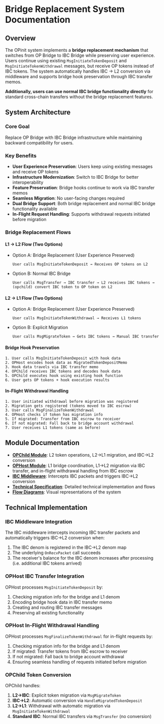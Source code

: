 # Bridge Replacement System Documentation

## Overview

The OPinit system implements a **bridge replacement mechanism** that switches from OP Bridge to IBC Bridge while preserving user experience. Users continue using existing `MsgInitiateTokenDeposit` and `MsgInitiateTokenWithdrawal` messages, but receive OP tokens instead of IBC tokens. The system automatically handles IBC → L2 conversion via middleware and supports bridge hook preservation through IBC transfer memos.

**Additionally, users can use normal IBC bridge functionality directly** for standard cross-chain transfers without the bridge replacement features.

## System Architecture

### Core Goal

Replace OP Bridge with IBC Bridge infrastructure while maintaining backward compatibility for users.

### Key Benefits

- **User Experience Preservation**: Users keep using existing messages and receive OP tokens
- **Infrastructure Modernization**: Switch to IBC Bridge for better interoperability
- **Feature Preservation**: Bridge hooks continue to work via IBC transfer memos
- **Seamless Migration**: No user-facing changes required
- **Dual Bridge Support**: Both bridge replacement and normal IBC bridge functionality available
- **In-Flight Request Handling**: Supports withdrawal requests initiated before migration

### Bridge Replacement Flows

#### L1 → L2 Flow (Two Options)

- Option A: Bridge Replacement (User Experience Preserved)

   ```plaintext
   User calls MsgInitiateTokenDeposit → Receives OP tokens on L2
   ```

- Option B: Normal IBC Bridge

   ```plaintext
   User calls MsgTransfer → IBC transfer → L2 receives IBC tokens → (opchild) convert IBC token to OP token on L2
   ```

#### L2 → L1 Flow (Two Options)

- Option A: Bridge Replacement (User Experience Preserved)

   ```plaintext
   User calls MsgInitiateTokenWithdrawal → Receives L1 tokens
   ```

- Option B: Explicit Migration

   ```plaintext
   User calls MsgMigrateToken → Gets IBC tokens → Manual IBC transfer
   ```

#### Bridge Hook Preservation

```plaintext
1. User calls MsgInitiateTokenDeposit with hook data
2. OPHost encodes hook data as MigratedTokenDepositMemo
3. Hook data travels via IBC transfer memo
4. OPChild receives IBC tokens and decodes hook data
5. OPChild executes hook using existing hook function
6. User gets OP tokens + hook execution results
```

#### In-Flight Withdrawal Handling

```plaintext
1. User initiated withdrawal before migration was registered
2. Migration gets registered (tokens moved to IBC escrow)
3. User calls MsgFinalizeTokenWithdrawal
4. OPHost checks if token has migration info
5. If migrated: Transfer from IBC escrow to receiver
6. If not migrated: Fall back to bridge account withdrawal
7. User receives L1 tokens (same as before)
```

## Module Documentation

- **[OPChild Module](opchild_module.md)**: L2 token operations, L2→L1 migration, and IBC→L2 conversion
- **[OPHost Module](ophost_module.md)**: L1 bridge coordination, L1→L2 migration via IBC transfer, and in-flight withdrawal handling from IBC escrow
- **[IBC Middleware](ibc_middleware.md)**: Intercepts IBC packets and triggers IBC→L2 conversion
- **[Technical Specification](technical_specification.md)**: Detailed technical implementation and flows
- **[Flow Diagrams](flow_diagrams.md)**: Visual representations of the system

## Technical Implementation

### IBC Middleware Integration

The IBC middleware intercepts incoming IBC transfer packets and automatically triggers IBC→L2 conversion when:

1. The IBC denom is registered in the IBC→L2 denom map
2. The underlying `OnRecvPacket` call succeeds
3. The receiver's balance for the IBC denom increases after processing (i.e. additional IBC tokens arrived)

### OPHost IBC Transfer Integration

OPHost processes `MsgInitiateTokenDeposit` by:

1. Checking migration info for the bridge and L1 denom
2. Encoding bridge hook data in IBC transfer memo
3. Creating and routing IBC transfer messages
4. Preserving all existing functionality

### OPHost In-Flight Withdrawal Handling

OPHost processes `MsgFinalizeTokenWithdrawal` for in-flight requests by:

1. Checking migration info for the bridge and L1 denom
2. If migrated: Transfer tokens from IBC escrow to receiver
3. If not migrated: Fall back to bridge account withdrawal
4. Ensuring seamless handling of requests initiated before migration

### OPChild Token Conversion

OPChild handles:

1. **L2→IBC**: Explicit token migration via `MsgMigrateToken`
2. **IBC→L2**: Automatic conversion via `HandleMigratedTokenDeposit`
3. **L2→L1**: Withdrawal with automatic migration via `MsgInitiateTokenWithdrawal`
4. **Standard IBC**: Normal IBC transfers via `MsgTransfer` (no conversion)
